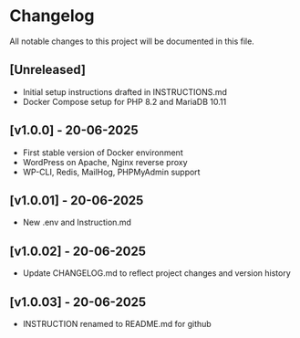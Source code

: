# Changelog

All notable changes to this project will be documented in this file.

## [Unreleased]
- Initial setup instructions drafted in INSTRUCTIONS.md
- Docker Compose setup for PHP 8.2 and MariaDB 10.11

## [v1.0.0] - 20-06-2025
- First stable version of Docker environment
- WordPress on Apache, Nginx reverse proxy
- WP-CLI, Redis, MailHog, PHPMyAdmin support

## [v1.0.01] - 20-06-2025
- New .env and Instruction.md

## [v1.0.02] - 20-06-2025
- Update CHANGELOG.md to reflect project changes and version history

## [v1.0.03] - 20-06-2025
- INSTRUCTION renamed to README.md for github
